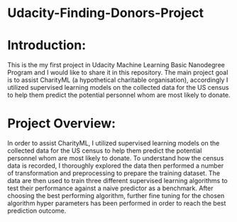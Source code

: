 # Udacity-Finding-Donors-Project
# Introduction:
This is the my first project in Udacity Machine Learning Basic Nanodegree Program and I would like to share it in this repository. The main project goal is to assist CharityML (a hypothetical charitable organisation), accordingly I utilized supervised learning models on the collected data for the US census to help them predict the potential personnel whom are most likely to donate. 
# Project Overview:
In order to assist CharityML, I utilized supervised learning models on the collected data for the US census to help them predict the potential personnel whom are most likely to donate. To understand how the census data is recorded, I thoroughly explored the data then performed a number of transformation and preprocessing to prepare the training dataset. The data are then used to train three different supervised learning algorithms to test their performance against a naive predictor as a benchmark. After choosing the best performing algorithm, further fine tuning for the chosen algorithm hyper parameters has been performed in order to reach the best prediction outcome.
